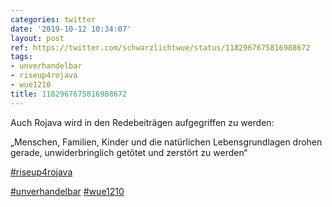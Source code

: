 ```yaml
---
categories: twitter
date: '2019-10-12 10:34:07'
layout: post
ref: https://twitter.com/schwarzlichtwue/status/1182967675816988672
tags:
- unverhandelbar
- riseup4rojava
- wue1210
title: 1182967675816988672
---
```

Auch Rojava wird in den Redebeiträgen aufgegriffen zu werden:

„Menschen, Familien, Kinder und die natürlichen Lebensgrundlagen drohen gerade, unwiderbringlich getötet und zerstört zu werden“

[#riseup4rojava](/t/riseup4rojava)

[#unverhandelbar](/t/unverhandelbar) [#wue1210](/t/wue1210) 
